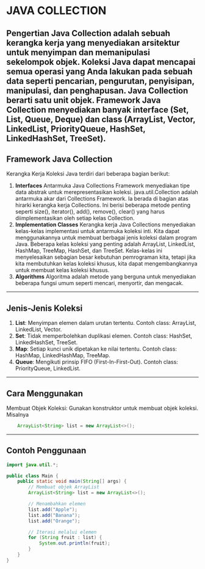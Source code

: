 # JAVA COLLECTION

Pengertian Java Collection
adalah sebuah kerangka kerja yang menyediakan arsitektur untuk menyimpan dan memanipulasi sekelompok objek. Koleksi Java dapat mencapai semua operasi yang Anda lakukan pada sebuah data seperti pencarian, pengurutan, penyisipan, manipulasi, dan penghapusan. Java Collection berarti satu unit objek. Framework Java Collection menyediakan banyak interface (__Set__, __List__, __Queue__, __Deque__) dan class (__ArrayList__, __Vector__, __LinkedList__, __PriorityQueue__, __HashSet__, __LinkedHashSet__, __TreeSet__).
---
## Framework Java Collection

Kerangka Kerja Koleksi Java terdiri dari beberapa bagian berikut:
1.	**Interfaces**
Antarmuka Java Collections Framework menyediakan tipe data abstrak untuk merepresentasikan koleksi. java.util.Collection adalah antarmuka akar dari Collections Framework. Ia berada di bagian atas hirarki kerangka kerja Collections. Ini berisi beberapa metode penting seperti size(), iterator(), add(), remove(), clear() yang harus diimplementasikan oleh setiap kelas Collection.
2.	**Implementation Classes**
Kerangka kerja Java Collections menyediakan kelas-kelas implementasi untuk antarmuka koleksi inti. Kita dapat menggunakannya untuk membuat berbagai jenis koleksi dalam program Java.
Beberapa kelas koleksi yang penting adalah ArrayList, LinkedList, HashMap, TreeMap, HashSet, dan TreeSet. Kelas-kelas ini menyelesaikan sebagian besar kebutuhan pemrograman kita, tetapi jika kita membutuhkan kelas koleksi khusus, kita dapat mengembangkannya untuk membuat kelas koleksi khusus.
3.	**Algorithms**
Algoritma adalah metode yang berguna untuk menyediakan beberapa fungsi umum seperti mencari, menyortir, dan mengacak.
---
## Jenis-Jenis Koleksi

1.	**List**: Menyimpan elemen dalam urutan tertentu. Contoh class: ArrayList, LinkedList, Vector.
2.	**Set**: Tidak memperbolehkan duplikasi elemen. Contoh class: HashSet, LinkedHashSet, TreeSet.
3.	**Map**: Setiap kunci unik dipetakan ke nilai tertentu. Contoh class: HashMap, LinkedHashMap, TreeMap.
4.	**Queue**: Mengikuti prinsip FIFO (First-In-First-Out). Contoh class: PriorityQueue, LinkedList.
---
## Cara Menggunakan

Membuat Objek Koleksi: Gunakan konstruktor untuk membuat objek koleksi. Misalnya

```java
    ArrayList<String> list = new ArrayList<>();
```

---
## Contoh Penggunaan

```java
import java.util.*;

public class Main {
    public static void main(String[] args) {
        // Membuat objek ArrayList
        ArrayList<String> list = new ArrayList<>();

        // Menambahkan elemen
        list.add("Apple");
        list.add("Banana");
        list.add("Orange");

        // Iterasi melalui elemen
        for (String fruit : list) {
            System.out.println(fruit);
        }
    }
}
```




